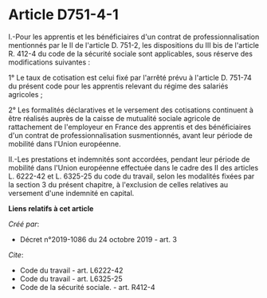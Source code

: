 # Article D751-4-1

I.-Pour les apprentis et les bénéficiaires d'un contrat de professionnalisation mentionnés par le II de l'article D. 751-2,
les dispositions du III bis de l'article R. 412-4 du code de la sécurité sociale sont applicables, sous réserve des
modifications suivantes :

1° Le taux de cotisation est celui fixé par l'arrêté prévu à l'article D. 751-74 du présent code pour les apprentis relevant
du régime des salariés agricoles ;

2° Les formalités déclaratives et le versement des cotisations continuent à être réalisés auprès de la caisse de mutualité
sociale agricole de rattachement de l'employeur en France des apprentis et des bénéficiaires d'un contrat de
professionnalisation susmentionnés, avant leur période de mobilité dans l'Union européenne.

II.-Les prestations et indemnités sont accordées, pendant leur période de mobilité dans l'Union européenne effectuée dans le
cadre des II des articles L. 6222-42 et L. 6325-25 du code du travail, selon les modalités fixées par la section 3 du présent
chapitre, à l'exclusion de celles relatives au versement d'une indemnité en capital.

**Liens relatifs à cet article**

_Créé par_:

  - Décret n°2019-1086 du 24 octobre 2019 - art. 3

_Cite_:

  - Code du travail - art. L6222-42
  - Code du travail - art. L6325-25
  - Code de la sécurité sociale. - art. R412-4
